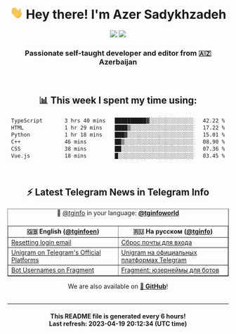 <div align="center">
	<div>
		<h1>
      <img src="./assets/hi.gif" width="30px"> Hey there! I'm Azer Sadykhzadeh
    </h1>
    <img height="18" src="https://komarev.com/ghpvc/?username=sadykhzadeh&label=Views&color=2081c1&style=flat-square" />
		<a href="https://wakatime.com/@Azer"> <img height="18" src="https://wakatime.com/badge/user/f80ae27a-c328-426f-a381-bc84136e2dd6.svg" /> </a>
    <h3>
      Passionate self-taught developer and editor from 🇦🇿 Azerbaijan
    </h3>
  </div>
  <br>

<h2>📊 This week I spent my time using:</h2>

<!--START_SECTION:waka-->

```text
TypeScript       3 hrs 40 mins   ██████████▓░░░░░░░░░░░░░░   42.22 %
HTML             1 hr 29 mins    ████▒░░░░░░░░░░░░░░░░░░░░   17.22 %
Python           1 hr 18 mins    ███▓░░░░░░░░░░░░░░░░░░░░░   15.01 %
C++              46 mins         ██▒░░░░░░░░░░░░░░░░░░░░░░   08.90 %
CSS              38 mins         ██░░░░░░░░░░░░░░░░░░░░░░░   07.36 %
Vue.js           18 mins         █░░░░░░░░░░░░░░░░░░░░░░░░   03.45 %
```

<!--END_SECTION:waka-->

<br>

<h2>⚡️ Latest Telegram News in Telegram Info</h2>
  <table border>
		<tr>
			<th width="50%">🇬🇧 English (<a href="https://t.me/tginfoen">@tginfoen</a>)</th>
			<th>🇷🇺 На русском (<a href="https://t.me/tginfo">@tginfo</a>)</th>
		</tr>
		<caption>🚩 <a href="https://t.me/tginfo">@tginfo</a> in your language: <a href="https://t.me/tginfoworld"><b>@tginfoworld</b></a><caption/>
  <tr><td><a href="https://t.me/tginfoen/1637">Resetting login email</a></td>
    <td><a href="https://t.me/tginfo/3639">Сброс почты для входа</a></td></tr><tr><td><a href="https://t.me/tginfoen/1636">Unigram on Telegram's Official Platforms</a></td>
    <td><a href="https://t.me/tginfo/3638">Unigram на официальных платформах Telegram</a></td></tr><tr><td><a href="https://t.me/tginfoen/1635">Bot Usernames on Fragment</a></td>
    <td><a href="https://t.me/tginfo/3637">Fragment: юзернеймы для ботов</a></td></tr>
</table>
We are also available on <a href="https://github.com/tginfo"><b>🐙 GitHub</b></a>!
</div>

<br>
<hr>
<h4 align="center">This README file is generated <b>every 6 hours</b>!</br>Last refresh: <b>2023-04-19 20:12:34 (UTC time)</b></h4>
